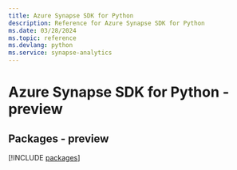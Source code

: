 ```yaml
---
title: Azure Synapse SDK for Python
description: Reference for Azure Synapse SDK for Python
ms.date: 03/28/2024
ms.topic: reference
ms.devlang: python
ms.service: synapse-analytics
---
```

# Azure Synapse SDK for Python - preview
## Packages - preview
[!INCLUDE [packages](synapse-index.md)]